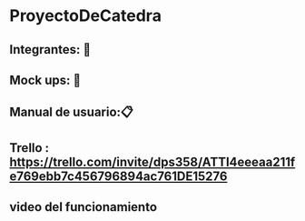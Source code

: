 # ProyectoDeCatedra 


## Integrantes: :busts_in_silhouette:
## Mock ups: 📱
## Manual de usuario::clipboard:
## Trello : https://trello.com/invite/dps358/ATTI4eeeaa211fe769ebb7c456796894ac761DE15276
## video del funcionamiento
